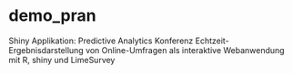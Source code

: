 # demo_pran
Shiny Applikation: Predictive Analytics Konferenz
Echtzeit-Ergebnisdarstellung von Online-Umfragen als interaktive Webanwendung mit R, shiny und LimeSurvey
